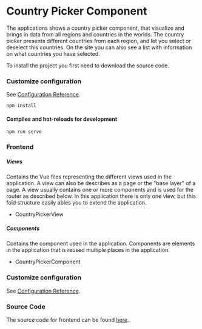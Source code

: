 # Country Picker Component
The applications shows a country picker component, that visualize and brings in data from all regions and countries in the worlds. The country picker presents different countries from each region, and let you select or deselect this countries. On the site you can also see a list with information on what countries you have selected.  

To install the project you first need to download the source code.
### Customize configuration
See [Configuration Reference](https://cli.vuejs.org/config/).

```
npm install
```

#### Compiles and hot-reloads for development
```
npm run serve
```

### Frontend

##### Views
Contains the Vue files representing the different views used in the application. A view can also be describes as a page or the "base layer" of a page. A view usually contains one or more components and is used for the router as described below. In this application there is only one view, but this fold structure easily ables you to extend the application. 
* CountryPickerView

##### Components
Contains the component used in the application. Components are elements in the application that is reused multiple places in the application.
* CountryPickerComponent


### Customize configuration
See [Configuration Reference](https://cli.vuejs.org/config/).

### Source Code
The source code for frontend can be found [here](https://github.com/vildegylterud/countrypicker).<br>
